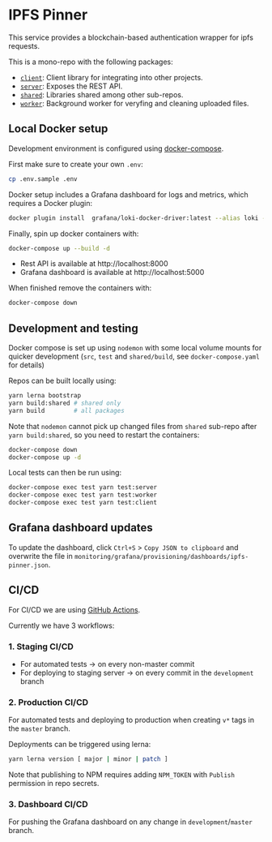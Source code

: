 # IPFS Pinner

This service provides a blockchain-based authentication wrapper for ipfs requests.

This is a mono-repo with the following packages:

- [`client`](./packages/client): Client library for integrating into other projects.
- [`server`](./packages/server): Exposes the REST API.
- [`shared`](./packages/shared): Libraries shared among other sub-repos.
- [`worker`](./packages/worker): Background worker for veryfing and cleaning uploaded files.


## Local Docker setup

Development environment is configured using [docker-compose](https://docs.docker.com/compose/).

First make sure to create your own `.env`:
```bash
cp .env.sample .env
```

Docker setup includes a Grafana dashboard for logs and metrics, which requires a Docker plugin:
```bash
docker plugin install  grafana/loki-docker-driver:latest --alias loki --grant-all-permissions
```

Finally, spin up docker containers with:
```bash
docker-compose up --build -d
```

- Rest API is available at http://localhost:8000
- Grafana dashboard is available at http://localhost:5000

When finished remove the containers with:
```bash
docker-compose down
```


## Development and testing

Docker compose is set up using `nodemon` with some local volume mounts for quicker development (`src`, `test` and `shared/build`, see `docker-compose.yaml` for details)

Repos can be built locally using:
```bash
yarn lerna bootstrap
yarn build:shared # shared only
yarn build        # all packages
```

Note that `nodemon` cannot pick up changed files from `shared` sub-repo after `yarn build:shared`, so you need to restart the containers:
```bash
docker-compose down
docker-compose up -d
```

Local tests can then be run using:
```bash
docker-compose exec test yarn test:server
docker-compose exec test yarn test:worker
docker-compose exec test yarn test:client
```

## Grafana dashboard updates

To update the dashboard, click `Ctrl+S` > `Copy JSON to clipboard` and overwrite the file in `monitoring/grafana/provisioning/dashboards/ipfs-pinner.json`.


## CI/CD

For CI/CD we are using [GitHub Actions](https://github.com/features/actions).

Currently we have 3 workflows:

### 1. Staging CI/CD

- For automated tests -> on every non-master commit
- For deploying to staging server -> on every commit in the `development` branch

### 2. Production CI/CD

For automated tests and deploying to production when creating `v*` tags in the `master` branch.

Deployments can be triggered using lerna:
```bash
yarn lerna version [ major | minor | patch ]
```

Note that publishing to NPM requires adding `NPM_TOKEN` with `Publish` permission in repo secrets.

### 3. Dashboard CI/CD

For pushing the Grafana dashboard on any change in `development`/`master` branch.
